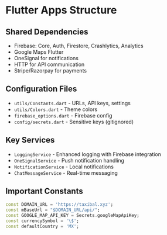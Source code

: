 # Flutter Apps Structure

## Shared Dependencies
- Firebase: Core, Auth, Firestore, Crashlytics, Analytics
- Google Maps Flutter
- OneSignal for notifications
- HTTP for API communication
- Stripe/Razorpay for payments

## Configuration Files
- `utils/Constants.dart` - URLs, API keys, settings
- `utils/Colors.dart` - Theme colors
- `firebase_options.dart` - Firebase config
- `config/secrets.dart` - Sensitive keys (gitignored)

## Key Services
- `LoggingService` - Enhanced logging with Firebase integration
- `OneSignalService` - Push notification handling
- `NotificationService` - Local notifications
- `ChatMessageService` - Real-time messaging

## Important Constants
```dart
const DOMAIN_URL = 'https://taxibal.xyz';
const mBaseUrl = "$DOMAIN_URL/api/";
const GOOGLE_MAP_API_KEY = Secrets.googleMapApiKey;
const currencySymbol = '\$';
const defaultCountry = 'MX';
